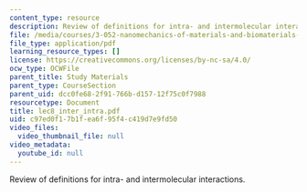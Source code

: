 ```yaml
---
content_type: resource
description: Review of definitions for intra- and intermolecular interactions.
file: /media/courses/3-052-nanomechanics-of-materials-and-biomaterials-spring-2007/c97ed0f17b1fea6f95f4c419d7e9fd50_lec8_inter_intra.pdf
file_type: application/pdf
learning_resource_types: []
license: https://creativecommons.org/licenses/by-nc-sa/4.0/
ocw_type: OCWFile
parent_title: Study Materials
parent_type: CourseSection
parent_uid: dcc0fe68-2f91-766b-d157-12f75c0f7988
resourcetype: Document
title: lec8_inter_intra.pdf
uid: c97ed0f1-7b1f-ea6f-95f4-c419d7e9fd50
video_files:
  video_thumbnail_file: null
video_metadata:
  youtube_id: null
---
```

Review of definitions for intra- and intermolecular interactions.